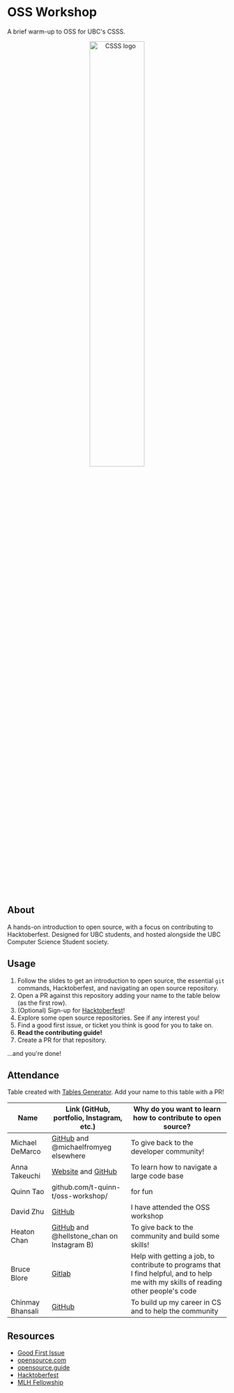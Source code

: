 # OSS Workshop

A brief warm-up to OSS for UBC's CSSS.

<p align="center">
    <img src="images/csss.png" alt="CSSS logo" width="50%" />
</p>

## About

A hands-on introduction to open source, with a focus on contributing to Hacktoberfest. Designed for UBC students, and hosted alongside the UBC Computer Science Student society.

## Usage

1. Follow the slides to get an introduction to open source, the essential `git` commands, Hacktoberfest, and navigating an open source repository.
2. Open a PR against this repository adding your name to the table below (as the first row).
3. (Optional) Sign-up for [Hacktoberfest](https://hacktoberfest.com)!
4. Explore some open source repositories. See if any interest you!
5. Find a good first issue, or ticket you think is good for you to take on.
6. **Read the contributing guide!**
7. Create a PR for that repository.

...and you're done!

## Attendance

Table created with [Tables Generator](https://www.tablesgenerator.com/markdown_tables). Add your name to this table with a PR!

| Name            | Link (GitHub, portfolio, Instagram, etc.)                                        | Why do you want to learn how to contribute to open source?                                                                           |
|-----------------|----------------------------------------------------------------------------------|--------------------------------------------------------------------------------------------------------------------------------------|
| Michael DeMarco | [GitHub](https://github.com/michaelfromyeg/) and @michaelfromyeg elsewhere | To give back to the developer community!                                                                                             |
| Anna Takeuchi | [Website](https://annatakeuchi.dev/) and [GitHub](https://github.com/annatake/) | To learn how to navigate a large code base                                                                                           |
| Quinn Tao | github.com/t-quinn-t/oss-workshop/ | for fun                                                                                                                              |
| David Zhu | [GitHub](https://github.com/DavidZhu1388) | I have attended the OSS workshop                                                                                                     |
| Heaton Chan | [GitHub](https://github.com/codingonapotato) and @hellstone_chan on Instagram B) | To give back to the community and build some skills!                                                                                 |
| Bruce Blore | [Gitlab](https://gitlab.com/0100001001000010) | Help with getting a job, to contribute to programs that I find helpful, and to help me with my skills of reading other people's code |
| Chinmay Bhansali | [GitHub](https://github.com/ChinmayBhansali) | To build up my career in CS and to help the community                                                                                |

## Resources

- [Good First Issue](https://goodfirstissues.com)
- [opensource.com](https://opensource.com)
- [opensource.guide](https://opensource.guide/how-to-contribute)
- [Hacktoberfest](https://hacktoberfest.com)
- [MLH Fellowship](https://fellowship.mlh.io)
